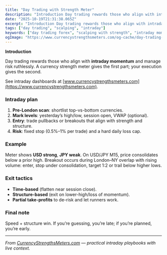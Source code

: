 ```yaml
---
title: "Day Trading with Strength Meter"
description: "Introduction Day trading rewards those who align with intraday momentum and manage risk ruthlessly..."
date: "2025-10-19T21:31:38.065Z"
excerpt: "Introduction Day trading rewards those who align with intraday momentum and manage risk ruthlessly. A currency strength meter gives the first part; your execution gives the second. See intraday dashboards at [www.currencystrengthsmeters.com](https://www.currencystrengthsmeters.com). Intraday plan 1. Pre-London scan: shortlist top-vs-bottom currencies. 2. Mark levels: yesterday’s high/low, session open, VWAP (optional). 3...."
tags: ["day trading", "scalping", "intraday"]
keywords: ["day trading forex", "scalping with strength", "intraday momentum", "session overlap trading", "risk control intraday"]
ogImage: "https://www.currencystrengthsmeters.com/og-cache/day-trading-with-strength-meter.jpg"
---
```

**Introduction**

Day trading rewards those who align with **intraday momentum** and manage risk ruthlessly. A currency strength meter gives the first part; your execution gives the second.

See intraday dashboards at [www.currencystrengthsmeters.com](https://www.currencystrengthsmeters.com).

### Intraday plan

1. **Pre-London scan**: shortlist top-vs-bottom currencies.  
2. **Mark levels**: yesterday’s high/low, session open, VWAP (optional).  
3. **Entry**: trade pullbacks or breakouts that align with strength and structure.  
4. **Risk**: fixed stop (0.5%–1% per trade) and a hard daily loss cap.

### Example

Meter shows **USD strong**, **JPY weak**. On USD/JPY M15, price consolidates below a prior high. Breakout occurs during London–NY overlap with rising volume: enter, stop under consolidation, target 1:2 or trail below higher lows.

### Exit tactics

- **Time-based** (flatten near session close).  
- **Structure-based** (exit on lower-high/loss of momentum).  
- **Partial take-profits** to de-risk and let runners work.

### Final note

Speed + structure win. If you’re guessing, you’re late; if you’re planned, you’re early.

---

*From [CurrencyStrengthsMeters.com](https://www.currencystrengthsmeters.com) — practical intraday playbooks with live context.*
